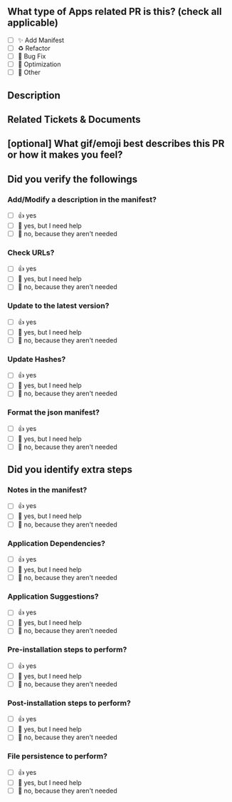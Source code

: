 
<!-- If this PR is not about "apps", we recommend that you use this query parameters instead "?expand=1&template=other_work.md" -->

<!-- Replace title placeholders with proper information -->
<!--
The "PR Title" should follow something like :
Action | PR Title example
-------|-------
Add    | %%manifest%% : Add version %%version%%
Update | %%manifest%% : Update %%field-or-section%%
Remove | %%manifest%% : Remove %%Short_reason%%
   ... | %%manifest%% : %%Short-explanation%%
-->

<!--
  For Work In Progress Pull Requests, please use the Draft PR feature,
  see https://github.blog/2019-02-14-introducing-draft-pull-requests/ for further details.

  For a timely review/response, please avoid force-pushing additional
  commits if your PR already received reviews or comments.

  Before submitting a Pull Request, please ensure you've done the following:
  - 📖 Read the Contributing Guide: https://github.com/brave-simpletons/scoop-the-business/blob/HEAD/.github/CONTRIBUTING.md.
  - 👷‍♀️ One PullRequest per new App manifest.
  - 📝 Use descriptive commit messages.
-->

## What type of Apps related PR is this? (check all applicable)

- [ ] ✨ Add Manifest
- [ ] ♻️ Refactor
- [ ] 🐛 Bug Fix
- [ ] 👷 Optimization
- [ ] 🚩 Other

## Description
<!-- Please do not leave this blank -->

## Related Tickets & Documents
<!-- Please use this format link issue numbers: Fixes #123 https://docs.github.com/en/free-pro-team@latest/github/managing-your-work-on-github/linking-a-pull-request-to-an-issue#linking-a-pull-request-to-an-issue-using-a-keyword-->

## [optional] What gif/emoji best describes this PR or how it makes you feel?
<!-- You can choose the best that suits you (because YOLO!) : https://www.webfx.com/tools/emoji-cheat-sheet/ -->
<!-- You can use the ones proposed : https://gitmoji.dev/ -->

## Did you verify the followings
<!-- Prepare each script to validate Using: `$manifest = "manifest-name"` -->

### Add/Modify a description in the manifest?
<!-- Using: `.\bin\describe.ps1 $manifest` -->

- [ ] 👍 yes
- [ ] 🙋 yes, but I need help
- [ ] 🙅 no, because they aren't needed

### Check URLs?
<!-- Using: `.\bin\checkurls.ps1 $manifest` -->

- [ ] 👍 yes
- [ ] 🙋 yes, but I need help
- [ ] 🙅 no, because they aren't needed

### Update to the latest version?
<!-- Using: `.\bin\checkver.ps1 $manifest -Update` -->

- [ ] 👍 yes
- [ ] 🙋 yes, but I need help
- [ ] 🙅 no, because they aren't needed

### Update Hashes?
<!-- using: `.\bin\checkhashes.ps1 $manifest -Update` -->

- [ ] 👍 yes
- [ ] 🙋 yes, but I need help
- [ ] 🙅 no, because they aren't needed

### Format the json manifest?
<!-- Using: `.\bin\formatjson.ps1 $manifest`-->

- [ ] 👍 yes
- [ ] 🙋 yes, but I need help
- [ ] 🙅 no, because they aren't needed

## Did you identify extra steps

### Notes in the manifest?

- [ ] 👍 yes
- [ ] 🙋 yes, but I need help
- [ ] 🙅 no, because they aren't needed

### Application Dependencies?

- [ ] 👍 yes
- [ ] 🙋 yes, but I need help
- [ ] 🙅 no, because they aren't needed

### Application Suggestions?

- [ ] 👍 yes
- [ ] 🙋 yes, but I need help
- [ ] 🙅 no, because they aren't needed

### Pre-installation steps to perform?

- [ ] 👍 yes
- [ ] 🙋 yes, but I need help
- [ ] 🙅 no, because they aren't needed

### Post-installation steps to perform?

- [ ] 👍 yes
- [ ] 🙋 yes, but I need help
- [ ] 🙅 no, because they aren't needed

### File persistence to perform?

- [ ] 👍 yes
- [ ] 🙋 yes, but I need help
- [ ] 🙅 no, because they aren't needed
